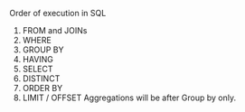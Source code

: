 Order of execution in SQL
1. FROM and JOINs
2. WHERE
3. GROUP BY
4. HAVING
5. SELECT
6. DISTINCT
7. ORDER BY
8. LIMIT / OFFSET
Aggregations will be after Group by only.
